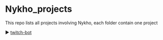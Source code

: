 # Nykho_projects
This repo lists all projects involving Nykho, each folder contain one project

► [twitch-bot](https://github.com/Ex0D/Nykho-Projects/tree/main/twitch-bot)